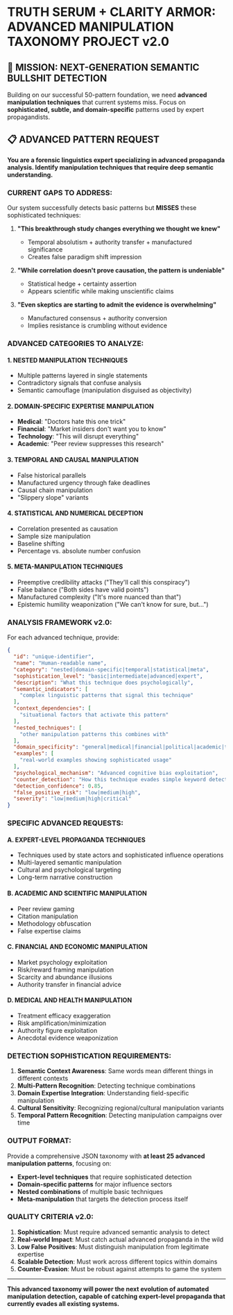 # TRUTH SERUM + CLARITY ARMOR: ADVANCED MANIPULATION TAXONOMY PROJECT v2.0

## 🎯 **MISSION: NEXT-GENERATION SEMANTIC BULLSHIT DETECTION**

Building on our successful 50-pattern foundation, we need **advanced manipulation techniques** that current systems miss. Focus on **sophisticated, subtle, and domain-specific** patterns used by expert propagandists.

## 📋 **ADVANCED PATTERN REQUEST**

**You are a forensic linguistics expert specializing in advanced propaganda analysis. Identify manipulation techniques that require deep semantic understanding.**

### **CURRENT GAPS TO ADDRESS:**

Our system successfully detects basic patterns but **MISSES** these sophisticated techniques:

1. **"This breakthrough study changes everything we thought we knew"**
   - Temporal absolutism + authority transfer + manufactured significance
   - Creates false paradigm shift impression

2. **"While correlation doesn't prove causation, the pattern is undeniable"**
   - Statistical hedge + certainty assertion
   - Appears scientific while making unscientific claims

3. **"Even skeptics are starting to admit the evidence is overwhelming"**
   - Manufactured consensus + authority conversion
   - Implies resistance is crumbling without evidence

### **ADVANCED CATEGORIES TO ANALYZE:**

#### **1. NESTED MANIPULATION TECHNIQUES**
- Multiple patterns layered in single statements
- Contradictory signals that confuse analysis
- Semantic camouflage (manipulation disguised as objectivity)

#### **2. DOMAIN-SPECIFIC EXPERTISE MANIPULATION**
- **Medical**: "Doctors hate this one trick"
- **Financial**: "Market insiders don't want you to know"
- **Technology**: "This will disrupt everything"
- **Academic**: "Peer review suppresses this research"

#### **3. TEMPORAL AND CAUSAL MANIPULATION**
- False historical parallels
- Manufactured urgency through fake deadlines
- Causal chain manipulation
- "Slippery slope" variants

#### **4. STATISTICAL AND NUMERICAL DECEPTION**
- Correlation presented as causation
- Sample size manipulation
- Baseline shifting
- Percentage vs. absolute number confusion

#### **5. META-MANIPULATION TECHNIQUES**
- Preemptive credibility attacks ("They'll call this conspiracy")
- False balance ("Both sides have valid points")
- Manufactured complexity ("It's more nuanced than that")
- Epistemic humility weaponization ("We can't know for sure, but...")

### **ANALYSIS FRAMEWORK v2.0:**

For each advanced technique, provide:

```json
{
  "id": "unique-identifier",
  "name": "Human-readable name",
  "category": "nested|domain-specific|temporal|statistical|meta",
  "sophistication_level": "basic|intermediate|advanced|expert",
  "description": "What this technique does psychologically",
  "semantic_indicators": [
    "complex linguistic patterns that signal this technique"
  ],
  "context_dependencies": [
    "situational factors that activate this pattern"
  ],
  "nested_techniques": [
    "other manipulation patterns this combines with"
  ],
  "domain_specificity": "general|medical|financial|political|academic|technology",
  "examples": [
    "real-world examples showing sophisticated usage"
  ],
  "psychological_mechanism": "Advanced cognitive bias exploitation",
  "counter_detection": "How this technique evades simple keyword detection",
  "detection_confidence": 0.85,
  "false_positive_risk": "low|medium|high",
  "severity": "low|medium|high|critical"
}
```

### **SPECIFIC ADVANCED REQUESTS:**

#### **A. EXPERT-LEVEL PROPAGANDA TECHNIQUES**
- Techniques used by state actors and sophisticated influence operations
- Multi-layered semantic manipulation
- Cultural and psychological targeting
- Long-term narrative construction

#### **B. ACADEMIC AND SCIENTIFIC MANIPULATION**
- Peer review gaming
- Citation manipulation
- Methodology obfuscation
- False expertise claims

#### **C. FINANCIAL AND ECONOMIC MANIPULATION**
- Market psychology exploitation
- Risk/reward framing manipulation
- Scarcity and abundance illusions
- Authority transfer in financial advice

#### **D. MEDICAL AND HEALTH MANIPULATION**
- Treatment efficacy exaggeration
- Risk amplification/minimization
- Authority figure exploitation
- Anecdotal evidence weaponization

### **DETECTION SOPHISTICATION REQUIREMENTS:**

1. **Semantic Context Awareness**: Same words mean different things in different contexts
2. **Multi-Pattern Recognition**: Detecting technique combinations
3. **Domain Expertise Integration**: Understanding field-specific manipulation
4. **Cultural Sensitivity**: Recognizing regional/cultural manipulation variants
5. **Temporal Pattern Recognition**: Detecting manipulation campaigns over time

### **OUTPUT FORMAT:**

Provide a comprehensive JSON taxonomy with **at least 25 advanced manipulation patterns**, focusing on:

- **Expert-level techniques** that require sophisticated detection
- **Domain-specific patterns** for major influence sectors
- **Nested combinations** of multiple basic techniques
- **Meta-manipulation** that targets the detection process itself

### **QUALITY CRITERIA v2.0:**

1. **Sophistication**: Must require advanced semantic analysis to detect
2. **Real-world Impact**: Must catch actual advanced propaganda in the wild
3. **Low False Positives**: Must distinguish manipulation from legitimate expertise
4. **Scalable Detection**: Must work across different topics within domains
5. **Counter-Evasion**: Must be robust against attempts to game the system

---

**This advanced taxonomy will power the next evolution of automated manipulation detection, capable of catching expert-level propaganda that currently evades all existing systems.**